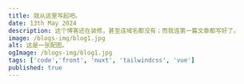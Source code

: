 ```yaml
---
title: 就从这里写起吧。
date: 13th May 2024
description: 这个博客还在装修，甚至连域名都没有；而我连第一篇文章都写好了。
image: /blogs-img/blog1.jpg
alt: 这是一张配图。
ogImage: /blogs-img/blog1.jpg
tags: ['code','front', 'nuxt', 'tailwindcss', 'vue']
published: true
---
```



